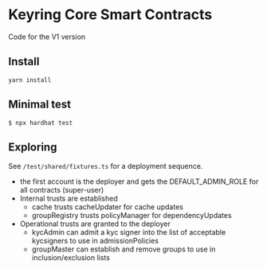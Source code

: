 # Keyring Core Smart Contracts

Code for the V1 version

## Install

```
yarn install
```

## Minimal test

```
$ npx hardhat test
```

## Exploring

See `/test/shared/fixtures.ts` for a deployment sequence.

- the first account is the deployer and gets the DEFAULT_ADMIN_ROLE for all contracts (super-user)
- Internal trusts are established
  - cache trusts cacheUpdater for cache updates
  - groupRegistry trusts policyManager for dependencyUpdates
- Operational trusts are granted to the deployer
  - kycAdmin can admit a kyc signer into the list of acceptable kycsigners to use in admissionPolicies
  - groupMaster can establish and remove groups to use in inclusion/exclusion lists
